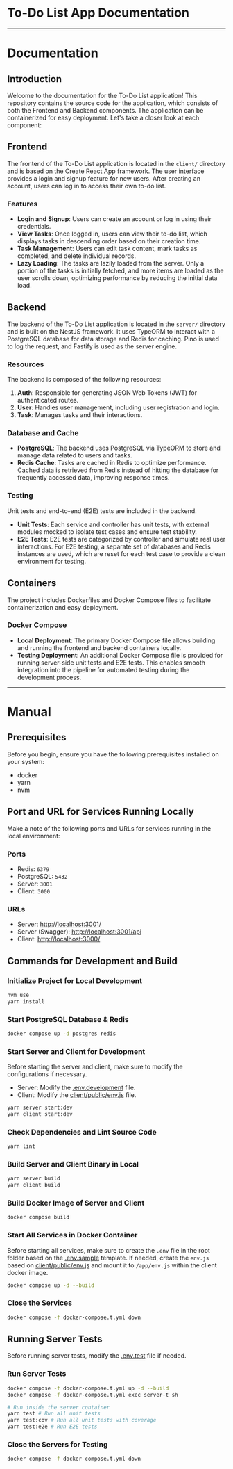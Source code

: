 # To-Do List App Documentation

---

# Documentation

## Introduction

Welcome to the documentation for the To-Do List application! This repository contains the source code for the application, which consists of both the Frontend and Backend components. The application can be containerized for easy deployment. Let's take a closer look at each component:

## Frontend

The frontend of the To-Do List application is located in the `client/` directory and is based on the Create React App framework. The user interface provides a login and signup feature for new users. After creating an account, users can log in to access their own to-do list.

### Features

- **Login and Signup**: Users can create an account or log in using their credentials.
- **View Tasks**: Once logged in, users can view their to-do list, which displays tasks in descending order based on their creation time.
- **Task Management**: Users can edit task content, mark tasks as completed, and delete individual records.
- **Lazy Loading**: The tasks are lazily loaded from the server. Only a portion of the tasks is initially fetched, and more items are loaded as the user scrolls down, optimizing performance by reducing the initial data load.

## Backend

The backend of the To-Do List application is located in the `server/` directory and is built on the NestJS framework. It uses TypeORM to interact with a PostgreSQL database for data storage and Redis for caching. Pino is used to log the request, and Fastify is used as the server engine.

### Resources

The backend is composed of the following resources:

1. **Auth**: Responsible for generating JSON Web Tokens (JWT) for authenticated routes.
2. **User**: Handles user management, including user registration and login.
3. **Task**: Manages tasks and their interactions.

### Database and Cache

- **PostgreSQL**: The backend uses PostgreSQL via TypeORM to store and manage data related to users and tasks.
- **Redis Cache**: Tasks are cached in Redis to optimize performance. Cached data is retrieved from Redis instead of hitting the database for frequently accessed data, improving response times.

### Testing

Unit tests and end-to-end (E2E) tests are included in the backend.

- **Unit Tests**: Each service and controller has unit tests, with external modules mocked to isolate test cases and ensure test stability.
- **E2E Tests**: E2E tests are categorized by controller and simulate real user interactions. For E2E testing, a separate set of databases and Redis instances are used, which are reset for each test case to provide a clean environment for testing.

## Containers

The project includes Dockerfiles and Docker Compose files to facilitate containerization and easy deployment.

### Docker Compose

- **Local Deployment**: The primary Docker Compose file allows building and running the frontend and backend containers locally.
- **Testing Deployment**: An additional Docker Compose file is provided for running server-side unit tests and E2E tests. This enables smooth integration into the pipeline for automated testing during the development process.

---

# Manual

## Prerequisites

Before you begin, ensure you have the following prerequisites installed on your system:

- docker
- yarn
- nvm

## Port and URL for Services Running Locally

Make a note of the following ports and URLs for services running in the local environment:

### Ports

- Redis: `6379`
- PostgreSQL: `5432`
- Server: `3001`
- Client: `3000`

### URLs

- Server: [http://localhost:3001/](http://localhost:3001/)
- Server (Swagger): [http://localhost:3001/api](http://localhost:3001/api)
- Client: [http://localhost:3000/](http://localhost:3000/)

## Commands for Development and Build

### Initialize Project for Local Development

```sh
nvm use
yarn install
```

### Start PostgreSQL Database & Redis

```sh
docker compose up -d postgres redis
```

### Start Server and Client for Development

Before starting the server and client, make sure to modify the configurations if necessary.

- Server: Modify the [.env.development](.env.development) file.
- Client: Modify the [client/public/env.js](client/public/env.js) file.

```sh
yarn server start:dev
yarn client start:dev
```

### Check Dependencies and Lint Source Code

```sh
yarn lint
```

### Build Server and Client Binary in Local

```sh
yarn server build
yarn client build
```

### Build Docker Image of Server and Client

```sh
docker compose build
```

### Start All Services in Docker Container

Before starting all services, make sure to create the `.env` file in the root folder based on the [.env.sample](.env.sample) template. If needed, create the `env.js` based on [client/public/env.js](client/public/env.js) and mount it to `/app/env.js` within the client docker image.

```sh
docker compose up -d --build
```

### Close the Services

```sh
docker compose -f docker-compose.t.yml down
```

## Running Server Tests

Before running server tests, modify the [.env.test](.env.test) file if needed.

### Run Server Tests

```sh
docker compose -f docker-compose.t.yml up -d --build
docker compose -f docker-compose.t.yml exec server-t sh

# Run inside the server container
yarn test # Run all unit tests
yarn test:cov # Run all unit tests with coverage
yarn test:e2e # Run E2E tests
```

### Close the Servers for Testing

```sh
docker compose -f docker-compose.t.yml down
```
